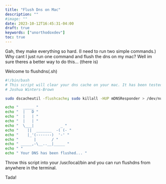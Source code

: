 ```yaml
---
title: "Flush Dns on Mac"
description: ""
#image: ""
date: 2023-10-12T16:45:31-04:00
draft: true
keywords: ["unorthodoxdev"]
toc: true
---
```


Gah, they make everything so hard. (I need to run two simple commands.) Why cant I just run one command and flush the dns on my mac? Well im sure theres a better way to do this... (there is)

Welcome to flushdns(.sh)

```bash
#!/bin/bash
# This script will clear your dns cache on your mac. It has been tested on macOS 13.4 Ventura
# Joshua Winters-Brown

sudo dscacheutil -flushcache; sudo killall -HUP mDNSResponder > /dev/null

echo "  _____ "
echo "  |   D "
echo "  |   | "
echo "  |   | "
echo "  \___|            _ "
echo "    ||  _______  -( (- "
echo "    |_'(-------)  '-' "
echo "       |       / "
echo " _____,-\__..__|_____ "
echo " "
echo " Your DNS has been flushed... "
```

Throw this script into your /usr/local/bin and you can run flushdns from anywhere in the terminal.

Tada!
